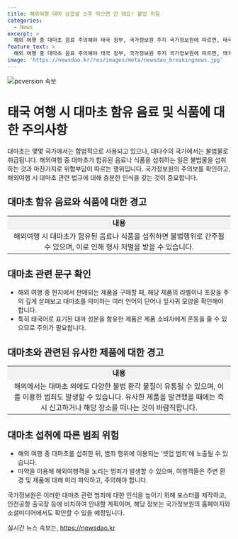 ```yaml
---
title: 해외여행 대마 삼겹살 소주 먹으면 안 돼요! 불법 위험
categories:
  - News
excerpt: >
  해외 여행 중 대마초 음료 주의해야 태국 정부, 국가정보원 주지 국가정보원에 따르면, 태국 등 해외에서 대마초 함유 음료와 식품을 쉽게 접할 수 있으며, 대마를 의미하는 영문 표기와 함유 여부를 주의해야 합니다. 또한, 해외여행 시 마약 성분이 섭취된 식음료에 대한 주의가 필요하며, 셋업 범죄에 대비해야 합니다. 국가정보원은 해외여행객에 대한 마약범죄 노출에 대한 주의를 독려하는 포스터와 카드뉴스를 제작할 예정입니다.
feature_text: >
  해외 여행 중 대마초 음료 주의해야 태국 정부, 국가정보원 주지 국가정보원에 따르면, 태국 등 해외에서 대마초 함유 음료와 식품을 쉽게 접할 수 있으며, 대마를 의미하는 영문 표기와 함유 여부를 주의해야 합니다. 또한, 해외여행 시 마약 성분이 섭취된 식음료에 대한 주의가 필요하며, 셋업 범죄에 대비해야 합니다. 국가정보원은 해외여행객에 대한 마약범죄 노출에 대한 주의를 독려하는 포스터와 카드뉴스를 제작할 예정입니다.
image: 'https://newsdao.kr/res/images/meta/newsdao_breakingnews.jpg'
---
```


<p><img src="https://newsdao.kr/res/images/meta/newsdao_breakingnews.jpg" alt="pcversion 속보" /></p>

<h1>태국 여행 시 대마초 함유 음료 및 식품에 대한 주의사항</h1>

<p data-ke-size="size16">대마초는 몇몇 국가에서는 합법적으로 사용되고 있으나, 대다수의 국가에서는 불법물로 취급됩니다. 해외여행 중 대마초가 함유된 음료나 식품을 섭취하는 일은 불법물을 섭취하는 것과 마찬가지로 위험부담이 따르는 행위입니다. 국가정보원의 주의보를 확인하고, 해외여행 시 대마초 관련 법규에 대해 충분한 인식을 갖는 것이 중요합니다.</p>

<h2>대마초 함유 음료와 식품에 대한 경고</h2>

<table>
    <tr>
        <td style="text-align: center; background-color: #f2f2f2;"><b>내용</b></td>
    </tr>
    <tr>
        <td style="text-align: center;">해외여행 시 대마초가 함유된 음료나 식품을 섭취하면 불법행위로 간주될 수 있으며, 이로 인해 형사 처벌을 받을 수 있습니다.</td>
    </tr>
</table>

<h2>대마초 관련 문구 확인</h2>

<ul>
    <li>해외 여행 중 현지에서 판매되는 제품을 구매할 때, 해당 제품의 라벨이나 포장을 주의 깊게 살펴보고 대마초를 의미하는 여러 언어의 단어나 잎사귀 모양을 확인해야 합니다.</li>
    <li>특히 태국어로 표기된 대마 성분을 함유한 제품은 제품 소비자에게 혼동을 줄 수 있으므로 주의가 필요합니다.</li>
</ul>

<h2>대마초와 관련된 유사한 제품에 대한 경고</h2>

<table>
    <tr>
        <td style="text-align: center; background-color: #f2f2f2;"><b>내용</b></td>
    </tr>
    <tr>
        <td style="text-align: center;">해외에서는 대마초 외에도 다양한 불법 환각 물질이 유통될 수 있으며, 이를 이용한 범죄도 발생할 수 있습니다. 유사한 제품을 발견했을 때에는 즉시 신고하거나 해당 장소를 떠나는 것이 바람직합니다.</td>
    </tr>
</table>

<h2>대마초 섭취에 따른 범죄 위험</h2>

<ul>
    <li>해외 여행 중 대마초를 섭취한 뒤, 범죄 행위에 이용되는 ‘셋업 범죄’에 노출될 수 있습니다.</li>
    <li>마약을 이용해 해외여행객을 노리는 범죄가 발생할 수 있으며, 여행객들은 주변 환경 및 제품에 대해 미리 파악하고, 주의해야 합니다.</li>
</ul>

<p data-ke-size="size16">국가정보원은 이러한 대마초 관련 범죄에 대한 인식을 높이기 위해 포스터를 제작하고, 인천공항 출국장 등에 비치하여 안내할 계획이며, 해당 정보는 국가정보원의 홈페이지와 소셜미디어에서도 확인할 수 있을 예정입니다.</p>
실시간 뉴스 속보는, <a href="https://newsdao.kr" rel="dofollow">https://newsdao.kr</a>


